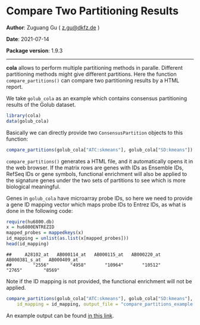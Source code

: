Compare Two Partitioning Results
=============================================================

**Author**: Zuguang Gu ( z.gu@dkfz.de )

**Date**: 2021-07-14

**Package version**: 1.9.3

-------------------------------------------------------------




**cola** allows to perform multiple partitioning methods in paralle. Different partitioning methods might give different
partitions. Here the function `compare_partitions()` can compare two partitioning results by a
HTML report.

We take `golub_cola` as an example which contains consensus partitioning results of the Golub dataset.


```r
library(cola)
data(golub_cola)
```

Basically we can directly provide two `ConsensusPartition` objects to this function:


```r
compare_partitions(golub_cola["ATC:skmeans"], golub_cola["SD:kmeans"])
```

`compare_partitions()` generates a HTML file, and it automatically opens it in the web browser. If the matrix rows are genes
with IDs as Ensemble IDs, RefSeq IDs or gene symbols, functional enrichment will also be applied to the signature genes under
the two sets of partitions to see which is more biological meaningful.

Genes in `golub_cola` have microarray probe IDs, so here we need to provide a gene ID mapping vector which maps probe IDs
to Entrez IDs, as what is done in the following code:


```r
require(hu6800.db)
x = hu6800ENTREZID
mapped_probes = mappedkeys(x)
id_mapping = unlist(as.list(x[mapped_probes]))
head(id_mapping)
```

```
##     A28102_at   AB000114_at   AB000115_at   AB000220_at AB000381_s_at   AB000409_at 
##        "2556"        "4958"       "10964"       "10512"        "2765"        "8569"
```

Note if the ID mapping is not provided, the functional enrichment will not be applied.


```r
compare_partitions(golub_cola["ATC:skmeans"], golub_cola["SD:kmeans"], 
    id_mapping = id_mapping, output_file = "compare_partitions_example.html")
```

An example output can be found [in this link](compare_partitions_example.html).
